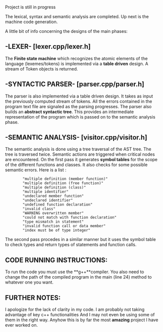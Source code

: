  
Project is still in progress

The lexical, syntax and semantic analysis are completed.
Up next is the machine code generation.

A little bit of info concerning the designs of the main phases:

-LEXER- [lexer.cpp/lexer.h]
----------------------------

The **Finite state machine** which recognizes the atomic elements 
of the language (lexemes/tokens) is implemented via a **table driven**
design. A stream of Token objects is returned.


-SYNTACTIC PARSER- [parser.cpp/parser.h]
------------------------------------------

The parser is also implemented via a table driven design.
It takes as input the previously computed stream of tokens.
All the errors contained in the program text file are signaled
as the parsing progresses.
The parser also builds an **abstract syntactic tree**. This provides
an intermediate representation of the program which is passed on
to the semantic analysis phase.


-SEMANTIC ANALYSIS- [visitor.cpp/visitor.h]
----------------------------------------------

The semantic analysis is done using a tree traversal of the
AST tree. The tree is traversed twice. Semantic actions are 
triggered when critical nodes are encountered.
On the first pass it generates **symbol tables** for the scope of the 
different functions and classes. It also checks for some possible
semantic errors. Here is a list :

			"multiple definition (member function)"
			"multiple definition (free function)"
			"multiple definition (class)"
			"multiple identifier"
			"undeclared member function"
			"undeclared identifier"
			"undefined function declaration"
			"invalid class"
			"WARNING overwritten member"
			"could not match with function declaration"
			"type mismatch in statement"
			"invalid function call or data member"
			"index must be of type integer"

The second pass procedes in a similar manner but it uses the
symbol table to check types and return types of statements
and function calls.


CODE RUNNING INSTRUCTIONS:
--------------------------
To run the code you must use the **g++**compiler.
You also need to change the path of the compiled program
in the main (line 24) method to whatever one you want.

FURTHER NOTES:
-------------
I apologize for the lack of clarity in my code.
I am probably not taking advantage of key c++ functionalities
And I may not even be using some of them in the right way.
Anyhow this is by far the most **amazing** project I have ever worked on.


